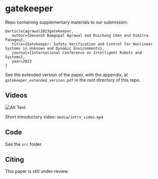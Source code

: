 # gatekeeper
Repo containing supplementary materials to our submission:

```
@article{agrawal2023gatekeeper,
   author={Devansh Ramgopal Agrawal and Ruichang Chen and Dimitra Panagou},
   title={Gatekeeper: Safety Verification and Control for Nonlinear Systems in Unknown and Dynamic Environments},
   journal={International Conference on Intelligent Robots and Systems},
   year=2023
}
```

See the extended version of the paper, with the appendix, at `gatekeeper_extended_version.pdf` in the root directory of this repo. 

## Videos

![Alt Text](src/animation.gif)

Short introductory video: `media/intro_video.mp4`

## Code
See the `src` folder

## Citing
This paper is still under-review.
